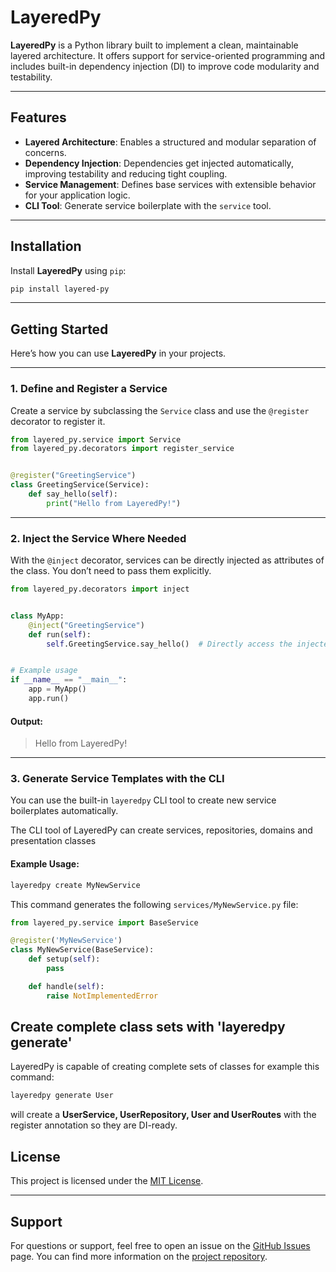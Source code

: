 # LayeredPy

**LayeredPy** is a Python library built to implement a clean, maintainable layered architecture. It offers support for service-oriented programming and includes built-in dependency injection (DI) to improve code modularity and testability.

---

## Features

- **Layered Architecture**: Enables a structured and modular separation of concerns.
- **Dependency Injection**: Dependencies get injected automatically, improving testability and reducing tight coupling.
- **Service Management**: Defines base services with extensible behavior for your application logic.
- **CLI Tool**: Generate service boilerplate with the `service` tool.

---

## Installation

Install **LayeredPy** using `pip`:

```bash
pip install layered-py
```

---

## Getting Started

Here’s how you can use **LayeredPy** in your projects.

---

### 1. Define and Register a Service
Create a service by subclassing the `Service` class and use the `@register` decorator to register it.

```python
from layered_py.service import Service
from layered_py.decorators import register_service


@register("GreetingService")
class GreetingService(Service):
    def say_hello(self):
        print("Hello from LayeredPy!")
```

---

### 2. Inject the Service Where Needed
With the `@inject` decorator, services can be directly injected as attributes of the class. You don’t need to pass them explicitly.

```python
from layered_py.decorators import inject


class MyApp:
    @inject("GreetingService")
    def run(self):
        self.GreetingService.say_hello()  # Directly access the injected service


# Example usage
if __name__ == "__main__":
    app = MyApp()
    app.run()
```

#### Output:
> Hello from LayeredPy!

---

### 3. Generate Service Templates with the CLI
You can use the built-in `layeredpy` CLI tool to create new service boilerplates automatically.

The CLI tool of LayeredPy can create services, repositories, domains and presentation classes

#### Example Usage:

```bash
layeredpy create MyNewService
```

This command generates the following `services/MyNewService.py` file:

```python
from layered_py.service import BaseService

@register('MyNewService')
class MyNewService(BaseService):
    def setup(self):
        pass

    def handle(self):
        raise NotImplementedError
```

## Create complete class sets with 'layeredpy generate'

LayeredPy is capable of creating complete sets of classes for example this command:

```bash
layeredpy generate User
```

will create a **UserService, UserRepository, User and UserRoutes** with the register annotation so they are DI-ready.

## License

This project is licensed under the [MIT License](LICENSE).

---

## Support

For questions or support, feel free to open an issue on the [GitHub Issues](https://github.com/upNorthDev/LayeredPy/issues) page. You can find more information on the [project repository](https://github.com/upNorthDev/LayeredPy).

